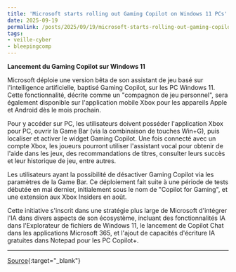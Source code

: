 ```yaml
---
title: 'Microsoft starts rolling out Gaming Copilot on Windows 11 PCs'
date: 2025-09-19
permalink: /posts/2025/09/19/microsoft-starts-rolling-out-gaming-copilot-on-windows-11-pcs/
tags:
- veille-cyber
- bleepingcomp
---
```

**Lancement du Gaming Copilot sur Windows 11**

Microsoft déploie une version bêta de son assistant de jeu basé sur l'intelligence artificielle, baptisé Gaming Copilot, sur les PC Windows 11. Cette fonctionnalité, décrite comme un "compagnon de jeu personnel", sera également disponible sur l'application mobile Xbox pour les appareils Apple et Android dès le mois prochain.

Pour y accéder sur PC, les utilisateurs doivent posséder l'application Xbox pour PC, ouvrir la Game Bar (via la combinaison de touches Win+G), puis localiser et activer le widget Gaming Copilot. Une fois connecté avec un compte Xbox, les joueurs pourront utiliser l'assistant vocal pour obtenir de l'aide dans les jeux, des recommandations de titres, consulter leurs succès et leur historique de jeu, entre autres.

Les utilisateurs ayant la possibilité de désactiver Gaming Copilot via les paramètres de la Game Bar. Ce déploiement fait suite à une période de tests débutée en mai dernier, initialement sous le nom de "Copilot for Gaming", et une extension aux Xbox Insiders en août.

Cette initiative s'inscrit dans une stratégie plus large de Microsoft d'intégrer l'IA dans divers aspects de son écosystème, incluant des fonctionnalités IA dans l'Explorateur de fichiers de Windows 11, le lancement de Copilot Chat dans les applications Microsoft 365, et l'ajout de capacités d'écriture IA gratuites dans Notepad pour les PC Copilot+.

---
[Source](https://www.bleepingcomputer.com/news/microsoft/microsoft-starts-rolling-out-gaming-copilot-on-windows-11-pcs/){:target="_blank"}
